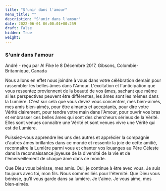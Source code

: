 ```yaml
---
title: "S'unir dans l'amour"
menu_title: ""
description: "S'unir dans l'amour"
date: 2022-06-01 06:00:01+00:259
draft: False
hidden: True
weight:
---
```

### S'unir dans l'amour

André - reçu par Al Fike le 8 Décembre 2017, Gibsons, Colombie-Britannique, Canada

Nous allons en effet nous joindre à vous dans votre célébration demain pour rassembler les belles âmes dans l'Amour. L'excitation et l'anticipation que vous ressentez proviennent de la beauté de vos âmes, sachant que même si les perspectives peuvent être différentes, les âmes sont les mêmes dans la Lumière. C'est sur cela que vous devez vous concentrer, mes bien-aimés, mes amis bien-aimés, pour être aimants et acceptants, pour dire votre Vérité clairement, pour tendre votre main dans l'Amour, pour ouvrir vos bras et embrasser ces belles âmes qui sont des chercheurs sérieux de la Vérité. Elles sont venues connaître une Vérité et sont venues vivre une Vérité qui est de Lumière.

Puissiez-vous apprendre les uns des autres et apprécier la compagnie d'autres âmes brillantes dans ce monde et ressentir la joie de cette amitié, reconnaître la Lumière parmi vous et chanter vos louanges au Père Céleste dans la reconnaissance joyeuse de la diversité de la vie et de l'émerveillement de chaque âme dans ce monde.

Que Dieu vous bénisse, mes amis. Oui, je continue à être avec vous. Je suis toujours avec toi, mon fils. Nous sommes liés pour l'éternité. Que Dieu vous bénisse, qu'il vous garde dans sa lumière. Je t'aime. Je vous aime, mes bien-aimés.
